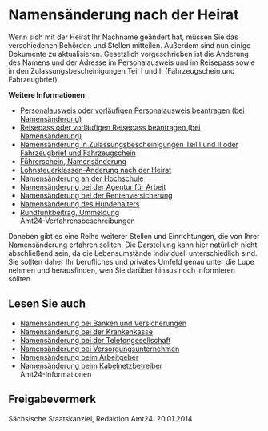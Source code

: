 # Namensänderung nach der Heirat

Wenn sich mit der Heirat Ihr Nachname geändert hat, müssen Sie das verschiedenen Behörden und Stellen mitteilen. Außerdem sind nun einige Dokumente zu aktualisieren. Gesetzlich vorgeschrieben ist die Änderung des Namens und der Adresse im Personalausweis und im Reisepass sowie in den Zulassungsbescheinigungen Teil I und II (Fahrzeugschein und Fahrzeugbrief).

**Weitere Informationen:**

* [Personalausweis oder vorläufigen Personalausweis beantragen (bei Namensänderung)](https://amt24dev.sachsen.de/zufi/leistungen/6000060)
* [Reisepass oder vorläufigen Reisepass beantragen (bei Namensänderung)](https://amt24dev.sachsen.de/zufi/leistungen/6000018)
* [Namensänderung in Zulassungsbescheinigungen Teil I und II oder Fahrzeugbrief und Fahrzeugschein](https://amt24dev.sachsen.de/zufi/leistungen/6000400)
* [Führerschein, Namensänderung](https://amt24dev.sachsen.de/zufi/leistungen/6000125)
* [Lohnsteuerklassen-Änderung nach der Heirat](https://amt24dev.sachsen.de/zufi/leistungen/6000268)
* [Namensänderung an der Hochschule](https://amt24dev.sachsen.de/zufi/leistungen/6000355)
* [Namensänderung bei der Agentur für Arbeit](https://amt24dev.sachsen.de/zufi/leistungen/6000347)
* [Namensänderung bei der Rentenversicherung](https://amt24dev.sachsen.de/zufi/leistungen/6000095)
* [Namensänderung des Hundehalters](https://amt24dev.sachsen.de/zufi/leistungen/6000067)
* [Rundfunkbeitrag, Ummeldung](https://amt24dev.sachsen.de/zufi/leistungen/6000924)  
  Amt24-Verfahrensbeschreibungen

Daneben gibt es eine Reihe weiterer Stellen und Einrichtungen, die von Ihrer Namensänderung erfahren sollten. Die Darstellung kann hier natürlich nicht abschließend sein, da die Lebensumstände individuell unterschiedlich sind. Sie sollten daher Ihr berufliches und privates Umfeld genau unter die Lupe nehmen und herausfinden, wen Sie darüber hinaus noch informieren sollten.

## Lesen Sie auch

* [Namensänderung bei Banken und Versicherungen](https://amt24dev.sachsen.de/zufi/lebenslagen/5000301)
* [Namensänderung bei der Krankenkasse](https://amt24dev.sachsen.de/zufi/lebenslagen/5000707)
* [Namensänderung bei der Telefongesellschaft](https://amt24dev.sachsen.de/zufi/lebenslagen/5000227)
* [Namensänderung bei Versorgungsunternehmen](https://amt24dev.sachsen.de/zufi/lebenslagen/5000502)
* [Namensänderung beim Arbeitgeber](https://amt24dev.sachsen.de/zufi/lebenslagen/5000908)
* [Namensänderung beim Kabelnetzbetreiber](https://amt24dev.sachsen.de/zufi/lebenslagen/5000185)  
  Amt24-Informationen

## Freigabevermerk

Sächsische Staatskanzlei, Redaktion Amt24. 20.01.2014
